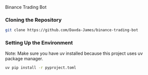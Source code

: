 Binance Trading Bot

### Cloning the Repository
```bash
git clone https://github.com/Davda-James/binance-trading-bot
```

### Setting Up the Environment
Note: Make sure you have uv installed because this project uses uv package manager.

```bash
uv pip install -r pyproject.toml
```

